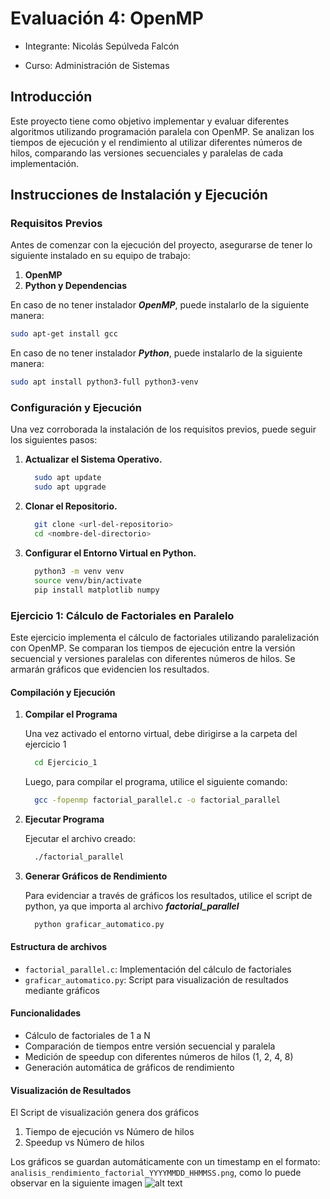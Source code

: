 # Evaluación 4: OpenMP
- Integrante: Nicolás Sepúlveda Falcón
  
- Curso: Administración de Sistemas



## Introducción
Este proyecto tiene como objetivo implementar y evaluar diferentes algoritmos utilizando programación paralela con OpenMP. Se analizan los tiempos de ejecución y el rendimiento al utilizar diferentes números de hilos, comparando las versiones secuenciales y paralelas de cada implementación.


## Instrucciones de Instalación y Ejecución
### Requisitos Previos
Antes de comenzar con la ejecución del proyecto, asegurarse de tener lo siguiente instalado en su equipo de trabajo:
1. **OpenMP**
2. **Python y Dependencias**

En caso de no tener instalador **_OpenMP_**, puede instalarlo de la siguiente manera:
  ```bash
  sudo apt-get install gcc
  ```
En caso de no tener instalador **_Python_**, puede instalarlo de la siguiente manera:
  ```bash
  sudo apt install python3-full python3-venv
  ```

### Configuración y Ejecución
Una vez corroborada la instalación de los requisitos previos, puede seguir los siguientes pasos:

1. **Actualizar el Sistema Operativo.**
    ```bash
      sudo apt update
      sudo apt upgrade
    ```
2. **Clonar el Repositorio.**
    ```bash
      git clone <url-del-repositorio>
      cd <nombre-del-directorio>
    ```
3. **Configurar el Entorno Virtual en Python.**
    ```bash
      python3 -m venv venv
      source venv/bin/activate
      pip install matplotlib numpy
    ```

### Ejercicio 1: Cálculo de Factoriales en Paralelo
Este ejercicio implementa el cálculo de factoriales utilizando paralelización con OpenMP. Se comparan los tiempos de ejecución entre la versión secuencial y versiones paralelas con diferentes números de hilos. Se armarán gráficos que evidencien los resultados.

#### Compilación y Ejecución
1. **Compilar el Programa**
   
   Una vez activado el entorno virtual, debe dirigirse a la carpeta del ejercicio 1
    ```bash
      cd Ejercicio_1
    ```

   Luego, para compilar el programa, utilice el siguiente comando:
    ```bash
      gcc -fopenmp factorial_parallel.c -o factorial_parallel
    ```
2. **Ejecutar Programa**
   
   Ejecutar el archivo creado:
    ```bash
      ./factorial_parallel
    ```
3. **Generar Gráficos de Rendimiento**
   
   Para evidenciar a través de gráficos los resultados, utilice el script de python, ya que importa al archivo **_factorial_parallel_**
    ```bash
      python graficar_automatico.py
    ```

#### Estructura de archivos
- `factorial_parallel.c`: Implementación del cálculo de factoriales
- `graficar_automatico.py`: Script para visualización de resultados mediante gráficos

#### Funcionalidades
- Cálculo de factoriales de 1 a N
- Comparación de tiempos entre versión secuencial y paralela
- Medición de speedup con diferentes números de hilos (1, 2, 4, 8)
- Generación automática de gráficos de rendimiento

#### Visualización de Resultados
El Script de visualización genera dos gráficos
1. Tiempo de ejecución vs Número de hilos
2. Speedup vs Número de hilos

Los gráficos se guardan automáticamente con un timestamp en el formato: `analisis_rendimiento_factorial_YYYYMMDD_HHMMSS.png`, como lo puede observar en la siguiente imagen ![alt text]()


